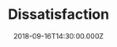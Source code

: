---
title: "Dissatisfaction"
image: "https://firebasestorage.googleapis.com/v0/b/flatland-api.appspot.com/o/sermons%2FScreen%20Shot%202018-09-17%20at%207.38.06%20AM.png?alt=media&token=a14d2476-58cf-4645-a705-524e68fb259d"
date: "2018-09-16T14:30:00.000Z"
video:
  type: "vimeo"
  id: 290195557
speaker:
  name: "Adam Julch"
  permalink: "adam-julch"
series: "drifters"
---